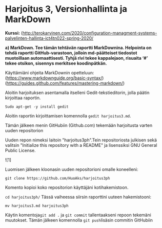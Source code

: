 # Harjoitus 3, Versionhallinta ja MarkDown

**Kurssi:** (http://terokarvinen.com/2020/configuration-managment-systems-palvelinten-hallinta-ict4tn022-spring-2020/

**a) MarkDown. Tee tämän tehtävän raportti MarkDownina. Helpointa on tehdä raportti GitHub-varastoon, jolloin md-päätteiset tiedostot muotoillaan automaattisesti. Tyhjä rivi tekee kappalejaon, risuaita ‘#’ tekee otsikon, sisennys merkitsee koodinpätkän.**

Käyttämiäni ohjeita MarkDownin opetteluun: 
(https://www.markdownguide.org/basic-syntax/)
(https://guides.github.com/features/mastering-markdown/)

Aloitin harjoituksen asentamalla itselleni Gedit-tekstieditorin, jolla päätin kirjoittaa raportin.

`Sudo apt-get -y install gedit`

Aloitin raportin kirjoittamisen komennolla `gedit harjoitus3.md`.

Tämän jälkeen menin GitHubiin (Github.com) tekemään harjoitusta varten uuden repositorion

Uuden repon nimeksi laitoin "harjoitus3ph".Tein repositoriosta julkisen sekä valitsin "Initialize this repository with a README" ja lisenssiksi GNU General Public License.

![1]

Luomisen jälkeen kloonasin uuden repositorioni omalle koneelleni:

`git clone https://github.com/HuoAks/harjoitus3ph`

Komento kopioi koko repositorion käyttäjäni kotihakemistoon.

`cd harjoitus3ph/`
Tässä vaiheessa siirsin raporttini uuteen hakemistooni:

`mv harjoitus3.md harjoitus3ph`

Käytin komentoja`git add .` ja `git commit` tallentaakseni repoon tekemäni muutokset. Tämän jälkeen komennolla `git push`lisäsin commitin GitHubiin



